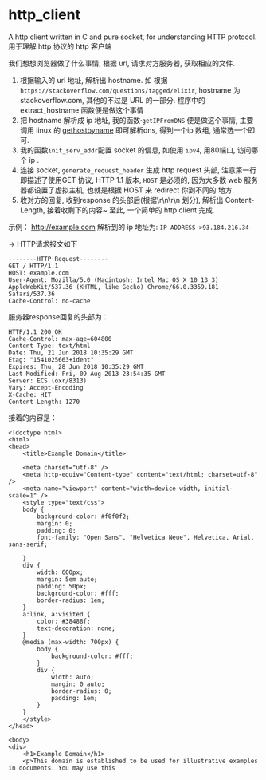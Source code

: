 # http_client
A http client written in C and pure socket, for understanding HTTP protocol. 用于理解 http 协议的 http 客户端

我们想想浏览器做了什么事情, 根据 url, 请求对方服务器, 获取相应的文件.

1. 根据输入的 url 地址, 解析出 hostname. 如 根据`https://stackoverflow.com/questions/tagged/elixir`, hostname 为 stackoverflow.com, 其他的不过是 URL 的一部分. 程序中的extract_hostname 函数便是做这个事情
2. 把 hostname 解析成 ip 地址,  我的函数·`getIPFromDNS` 便是做这个事情, 主要调用 linux 的 [gethostbyname](http://man7.org/linux/man-pages/man3/gethostbyname.3.html) 即可解析dns, 得到一个ip 数组, 通常选一个即可.
3.  我的函数`init_serv_addr`配置 socket 的信息, 如使用 `ipv4`, 用80端口, 访问哪个 ip .
4. 连接 socket, `generate_request_header` 生成 http request 头部,  注意第一行即描述了使用GET 协议, HTTP 1.1 版本, `HOST` 是必须的, 因为大多数 web 服务器都设置了虚拟主机, 也就是根据 HOST 来 redirect 你到不同的 地方.
5. 收对方的回复, 收到response 的头部后(根据\r\n\r\n 划分), 解析出 Content-Length, 接着收剩下的内容~
至此, 一个简单的 http client 完成.

示例：
http://example.com
 解析到的 ip 地址为: `IP ADDRESS->93.184.216.34`

-> HTTP请求报文如下
```
--------HTTP Request--------
GET / HTTP/1.1
HOST: example.com
User-Agent: Mozilla/5.0 (Macintosh; Intel Mac OS X 10_13_3) AppleWebKit/537.36 (KHTML, like Gecko) Chrome/66.0.3359.181 Safari/537.36
Cache-Control: no-cache
```

 服务器response回复的头部为：
```
HTTP/1.1 200 OK
Cache-Control: max-age=604800
Content-Type: text/html
Date: Thu, 21 Jun 2018 10:35:29 GMT
Etag: "1541025663+ident"
Expires: Thu, 28 Jun 2018 10:35:29 GMT
Last-Modified: Fri, 09 Aug 2013 23:54:35 GMT
Server: ECS (oxr/8313)
Vary: Accept-Encoding
X-Cache: HIT
Content-Length: 1270
```
接着的内容是：
```
<!doctype html>
<html>
<head>
    <title>Example Domain</title>

    <meta charset="utf-8" />
    <meta http-equiv="Content-type" content="text/html; charset=utf-8" />
    <meta name="viewport" content="width=device-width, initial-scale=1" />
    <style type="text/css">
    body {
        background-color: #f0f0f2;
        margin: 0;
        padding: 0;
        font-family: "Open Sans", "Helvetica Neue", Helvetica, Arial, sans-serif;

    }
    div {
        width: 600px;
        margin: 5em auto;
        padding: 50px;
        background-color: #fff;
        border-radius: 1em;
    }
    a:link, a:visited {
        color: #38488f;
        text-decoration: none;
    }
    @media (max-width: 700px) {
        body {
            background-color: #fff;
        }
        div {
            width: auto;
            margin: 0 auto;
            border-radius: 0;
            padding: 1em;
        }
    }
    </style>
</head>

<body>
<div>
    <h1>Example Domain</h1>
    <p>This domain is established to be used for illustrative examples in documents. You may use this
